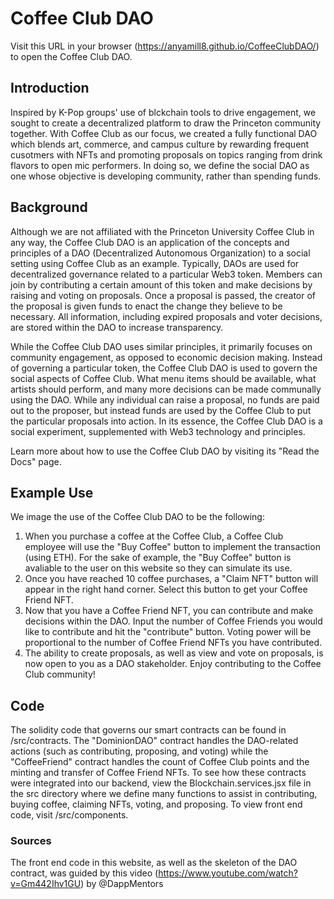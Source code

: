 
# Coffee Club DAO

Visit this URL in your browser (https://anyamill8.github.io/CoffeeClubDAO/) to open the Coffee Club DAO. 

## Introduction
Inspired by K-Pop groups' use of blckchain tools to drive engagement, we sought to create a decentralized platform to draw the Princeton community together. With Coffee Club as our focus, we created a fully functional DAO which blends art, commerce, and campus culture by rewarding frequent cusotmers with NFTs and promoting proposals on topics ranging from drink flavors to open mic performers. In doing so, we define the social DAO as one whose objective is developing community, rather than spending funds. 

## Background
Although we are not affiliated with the Princeton University Coffee Club in any way, the Coffee Club DAO is an application of the concepts and principles of a DAO (Decentralized Autonomous Organization) to a social setting using Coffee Club as an example. Typically, DAOs are used for decentralized governance related to a particular Web3 token. Members can join by contributing a certain amount of this token and make decisions by raising and voting on proposals. Once a proposal is passed, the creator of the proposal is given funds to enact the change they believe to be necessary. All information, including expired proposals and voter decisions, are stored within the DAO to increase transparency. 

While the Coffee Club DAO uses similar principles, it primarily focuses on community engagement, as opposed to economic decision making. Instead of governing a particular token, the Coffee Club DAO is used to govern the social aspects of Coffee Club. What menu items should be available, what artists should perform, and many more decisions can be made communally using the DAO. While any individual can raise a proposal, no funds are paid out to the proposer, but instead funds are used by the Coffee Club to put the particular proposals into action. In its essence, the Coffee Club DAO is a social experiment, supplemented with Web3 technology and principles. 

Learn more about how to use the Coffee Club DAO by visiting its "Read the Docs" page.

## Example Use
We image the use of the Coffee Club DAO to be the following:
1. When you purchase a coffee at the Coffee Club, a Coffee Club employee will use the "Buy Coffee" button to implement the transaction (using ETH). For the sake of example, the "Buy Coffee" button is avaliable to the user on this website so they can simulate its use.
2. Once you have reached 10 coffee purchases, a "Claim NFT" button will appear in the right hand corner. Select this button to get your Coffee Friend NFT.
3. Now that you have a Coffee Friend NFT, you can contribute and make decisions within the DAO. Input the number of Coffee Friends you would like to contribute and hit the "contribute" button. Voting power will be proportional to the number of Coffee Friend NFTs you have contributed.
4. The ability to create proposals, as well as view and vote on proposals, is now open to you as a DAO stakeholder. Enjoy contributing to the Coffee Club community!

## Code
The solidity code that governs our smart contracts can be found in /src/contracts. The "DominionDAO" contract handles the DAO-related actions (such as contributing, proposing, and voting) while the "CoffeeFriend" contract handles the count of Coffee Club points and the minting and transfer of Coffee Friend NFTs. To see how these contracts were integrated into our backend, view the Blockchain.services.jsx file in the src directory where we define many functions to assist in contributing, buying coffee, claiming NFTs, voting, and proposing. To view front end code, visit /src/components. 

### Sources
The front end code in this website, as well as the skeleton of the DAO contract, was guided by this video (https://www.youtube.com/watch?v=Gm442Ihv1GU) by @DappMentors


